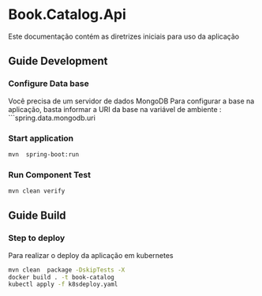 # Book.Catalog.Api

Este documentação contém as diretrizes iniciais para uso da aplicação

## Guide Development

### Configure Data base
Você precisa de um servidor de dados MongoDB
Para configurar a base na aplicação, basta informar a URI da base na variável de ambiente : ```spring.data.mongodb.uri

### Start application

```bash
mvn  spring-boot:run  
```
 
### Run Component Test

```bash
mvn clean verify
``` 

## Guide Build

### Step to deploy
Para realizar o deploy da aplicação em kubernetes

```bash
mvn clean  package -DskipTests -X
docker build . -t book-catalog
kubectl apply -f k8sdeploy.yaml
``` 